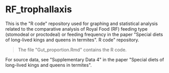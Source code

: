 # RF_trophallaxis

This is the "R code" repository used for graphing and statistical analysis related to the comparative analysis of Royal Food (RF) feeding type (stomodeal or proctodeal) or feeding frequency in the paper "Special diets of long-lived kings and queens in termites". R code" repository.

> The file "Gut_proportion.Rmd" contains the R code.

For source data, see "Supplementary Data 4" in the paper "Special diets of long-lived kings and queens in termites".
